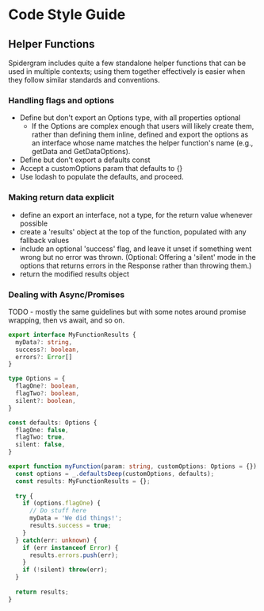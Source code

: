 # Code Style Guide

## Helper Functions

Spidergram includes quite a few standalone helper functions that can be used in multiple contexts; using them together effectively is easier when they follow similar standards and conventions.

### Handling flags and options

- Define but don't export an Options type, with all properties optional
  - If the Options are complex enough that users will likely create them, rather than defining them inline, defined and export the options as an interface whose name matches the helper function's name (e.g., getData and GetDataOptions).
- Define but don't export a defaults const
- Accept a customOptions param that defaults to {}
- Use lodash to populate the defaults, and proceed.

### Making return data explicit

- define an export an interface, not a type, for the return value whenever possible
- create a 'results' object at the top of the function, populated with any fallback values
- include an optional 'success' flag, and leave it unset if something went wrong but no error was thrown. (Optional: Offering a 'silent' mode in the options that returns errors in the Response rather than throwing them.)
- return the modified results object

### Dealing with Async/Promises

TODO - mostly the same guidelines but with some notes around promise wrapping, then vs await, and so on.

``` typescript
export interface MyFunctionResults {
  myData?: string,
  success?: boolean,
  errors?: Error[]
}

type Options = {
  flagOne?: boolean,
  flagTwo?: boolean,
  silent?: boolean,
}

const defaults: Options {
  flagOne: false,
  flagTwo: true,
  silent: false,
}

export function myFunction(param: string, customOptions: Options = {}) {
  const options = _.defaultsDeep(customOptions, defaults);
  const results: MyFunctionResults = {};
  
  try {
    if (options.flagOne) {
      // Do stuff here
      myData = 'We did things!';
      results.success = true;
    }
  } catch(err: unknown) {
    if (err instanceof Error) {
      results.errors.push(err);
    }
    if (!silent) throw(err);
  }
  
  return results;
}
```

